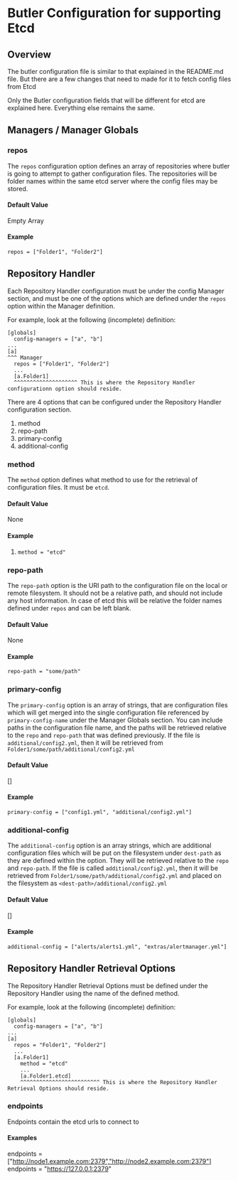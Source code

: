 # Butler Configuration for supporting Etcd
## Overview
The butler configuration file is similar to that explained in the README.md file. But there are a few changes that need to made for it to fetch config files from Etcd

Only the Butler configuration fields that will be different for etcd are explained here. Everything else remains the same.

## Managers / Manager Globals

### repos
The `repos` configuration option defines an array of repositories where butler is going to attempt to gather configuration files. The repositories will be folder names within the same etcd server where the config files may be stored.

#### Default Value
Empty Array

#### Example
`repos = ["Folder1", "Folder2"]`

## Repository Handler
Each Repository Handler configuration must be under the config Manager section, and must be one of the options which are defined under the `repos` option within the Manager definition.

For example, look at the following (incomplete) definition:
```
[globals]
  config-managers = ["a", "b"]
...
[a]
^^^ Manager
  repos = ["Folder1", "Folder2"]
  ...
  [a.Folder1]
  ^^^^^^^^^^^^^^^^^^^^ This is where the Repository Handler configurationn option should reside.
```

There are 4 options that can be configured under the Repository Handler configuration section.
1. method
1. repo-path
1. primary-config
1. additional-config

### method
The `method` option defines what method to use for the retrieval of configuration files. It must be `etcd`.

#### Default Value
None

#### Example
1. `method = "etcd"`

### repo-path
The `repo-path` option is the URI path to the configuration file on the local or remote filesystem. It should not be a relative path, and should not include any host information. In case of etcd this will be relative the folder names defined under `repos` and can be left blank.

#### Default Value
None

#### Example
`repo-path = "some/path"`

### primary-config
The `primary-config` option is an array of strings, that are configuration files which will get merged into the single configuration file referenced by `primary-config-name` under the Manager Globals section. You can include paths in the configuration file name, and the paths will be retrieved relative to the `repo` and `repo-path` that was defined previously. If the file is `additional/config2.yml`, then it will be retrieved from `Folder1/some/path/additional/config2.yml`

#### Default Value
[]

#### Example
`primary-config = ["config1.yml", "additional/config2.yml"]`

### additional-config
The `additional-config` option is an array strings, which are additional configuration files which will be put on the filesystem under `dest-path` as they are defined within the option. They will be retrieved relative to the `repo` and `repo-path`. If the file is called `additional/config2.yml`, then it will be retrieved from `Folder1/some/path/additional/config2.yml` and placed on the filesystem as `<dest-path>/additional/config2.yml`

#### Default Value
[]

#### Example
`additional-config = ["alerts/alerts1.yml", "extras/alertmanager.yml"]`

## Repository Handler Retrieval Options
The Repository Handler Retrieval Options must be defined under the Repository Handler using the name of the defined method.

For example, look at the following (incomplete) definition:
```
[globals]
  config-managers = ["a", "b"]
...
[a]
  repos = "Folder1", "Folder2"]
  ...
  [a.Folder1]
    method = "etcd"
    ...
    [a.Folder1.etcd]
    ^^^^^^^^^^^^^^^^^^^^^^^^^ This is where the Repository Handler Retrieval Options should reside.
```
### endpoints
Endpoints contain the etcd urls to connect to

#### Examples
endpoints = ["http://node1.example.com:2379","http://node2.example.com:2379"]
endpoints = "https://127.0.0.1:2379"

